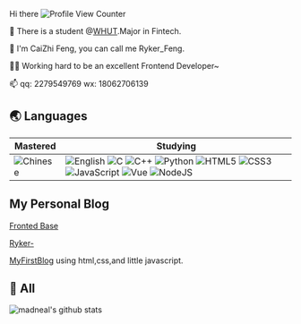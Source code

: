 Hi there ![Profile View Counter](https://komarev.com/ghpvc/?username=18062706139fcz)

🏫 There is a student @[WHUT](http://www.whut.edu.cn).Major in Fintech.<br>

🎈 I'm CaiZhi Feng, you can call me Ryker_Feng.<br>

👨‍💻 Working hard to be an excellent Frontend Developer~

📫 qq: 2279549769 wx: 18062706139

## 🌏 Languages

| Mastered                                                     | Studying                                                     |
| ------------------------------------------------------------ | ------------------------------------------------------------ |
| ![Chinese](https://img.shields.io/badge/-Chinese-ff0000?style=flat-square) | ![English](https://img.shields.io/badge/-English-239dff?style=flat-square) ![C](https://img.shields.io/badge/-C-a8b9cc?style=flat-square&logo=C&logoColor=fff) ![C++](https://img.shields.io/badge/-C%2b%2b-00599c?style=flat-square&logo=C%2b%2b&logoColor=fff) ![Python](https://img.shields.io/badge/-Python-3776ab?style=flat-square&logo=python&logoColor=fff) ![HTML5](https://img.shields.io/badge/-HTML5-e34f26?style=flat-square&logo=HTML5&logoColor=fff) ![CSS3](https://img.shields.io/badge/-CSS3-1572b6?style=flat-square&logo=CSS3&labelColor=1572b6) ![JavaScript](https://img.shields.io/badge/JS-JavaScript-ff69b4) ![Vue](https://img.shields.io/badge/-Vue-sucess) ![NodeJS](https://img.shields.io/badge/-NodeJs-orange) |

## My Personal Blog
[Fronted Base](https://18062706139fcz.github.io/learn-javas/handbook/start.html)

[Ryker-](https://www.rykerfeng.cn)

[MyFirstBlog](https://18062706139fcz.github.io/index.html) using html,css,and little javascript.

## 🔭 All

![madneal's github stats](https://github-readme-stats.vercel.app/api?username=18062706139fcz&show_icons=true&theme=radical)
